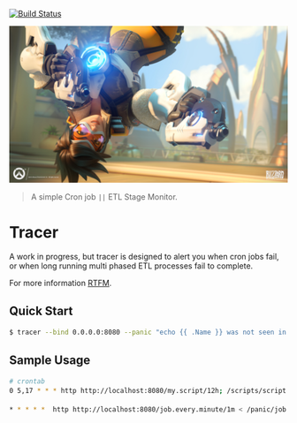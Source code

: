 [![Build Status](https://travis-ci.org/kcmerrill/tracer.svg?branch=master)](https://travis-ci.org/kcmerrill/tracer) 

![tracer](tracer.jpg "tracer")

> A simple Cron job `||` ETL Stage Monitor. 

# Tracer

A work in progress, but tracer is designed to alert you when cron jobs fail, or when long running multi phased ETL processes fail to complete.

For more information [RTFM](TFM.md "additional documentation").

## Quick Start

```sh
$ tracer --bind 0.0.0.0:8080 --panic "echo {{ .Name }} was not seen in the expected duration of {{ .Duration }}"
```

## Sample Usage

```sh
# crontab
0 5,17 * * * http http://localhost:8080/my.script/12h; /scripts/script.sh && http http://localhost:8080/my.script

* * * * *  http http://localhost:8080/job.every.minute/1m < /panic/job.every.minute; /scripts/script.sh && http http://localhost:8080/job.every.minute
```